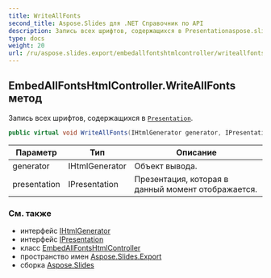 ```yaml
---
title: WriteAllFonts
second_title: Aspose.Slides для .NET Справочник по API
description: Запись всех шрифтов, содержащихся в Presentationaspose.slides/presentation.
type: docs
weight: 20
url: /ru/aspose.slides.export/embedallfontshtmlcontroller/writeallfonts/
---
```


## EmbedAllFontsHtmlController.WriteAllFonts метод

Запись всех шрифтов, содержащихся в [`Presentation`](../../../aspose.slides/presentation).

```csharp
public virtual void WriteAllFonts(IHtmlGenerator generator, IPresentation presentation)
```

| Параметр | Тип | Описание |
| --- | --- | --- |
| generator | IHtmlGenerator | Объект вывода. |
| presentation | IPresentation | Презентация, которая в данный момент отображается. |

### См. также

* интерфейс [IHtmlGenerator](../../ihtmlgenerator)
* интерфейс [IPresentation](../../../aspose.slides/ipresentation)
* класс [EmbedAllFontsHtmlController](../../embedallfontshtmlcontroller)
* пространство имен [Aspose.Slides.Export](../../embedallfontshtmlcontroller)
* сборка [Aspose.Slides](../../../)

<!-- DO NOT EDIT: сгенерировано xmldocmd для Aspose.Slides.dll -->